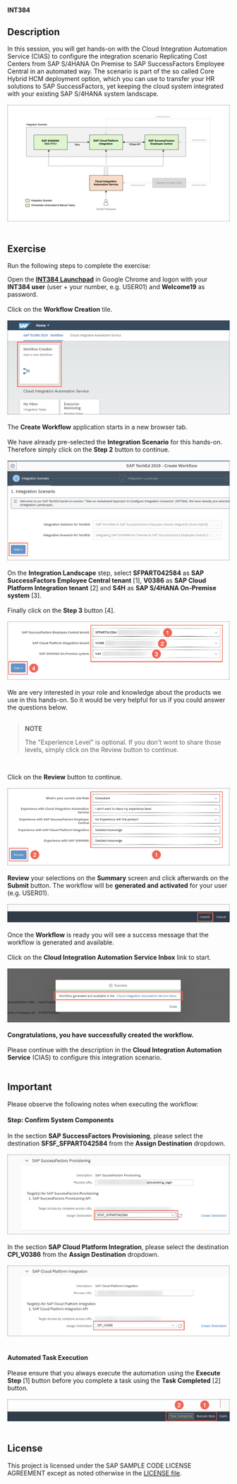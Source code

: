 #### INT384

## Description
In this session, you will get hands-on with the <uicontrol>Cloud Integration Automation Service</uicontrol> (CIAS) to configure the integration scenario <uicontrol>Replicating Cost Centers from SAP S/4HANA On Premise to SAP SuccessFactors Employee Central</uicontrol> in an automated way. The scenario is part of the so called <uicontrol>Core Hybrid HCM</uicontrol> deployment option, which you can use to transfer your HR solutions to SAP SuccessFactors, yet keeping the cloud system integrated with your existing SAP S/4HANA system landscape.<br><br>
![](screens/Landscape.png)<br><br>

## Exercise

Run the following steps to complete the exercise:

Open the [**INT384 Launchpad**](https://tiny.cc/int384) in Google Chrome and  logon with your **INT384 user** (user + your number, e.g. USER01) and **Welcome19** as password.<br><br>
Click on the **Workflow Creation** tile.<br><br>
![](screens/CIAS-01.png)<br><br>
The **Create Workflow** application starts in a new browser tab.<br><br>
We have already pre-selected the **Integration Scenario** for this hands-on. Therefore simply click on the **Step 2** button to continue.<br><br>
![](screens/CIAS-02.png)<br><br>
On the **Integration Landscape** step, select **SFPART042584** as **SAP SuccessFactors Employee Central tenant** [1], **V0386** as **SAP Cloud Platform Integration tenant** [2] and **S4H** as **SAP S/4HANA On-Premise system** [3].<br><br> Finally click on the **Step 3** button [4].<br><br>
![](screens/CIAS-03.png)<br><br>
We are very interested in your role and knowledge about the products we use in this hands-on. So it would be very helpful for us if you could answer the questions below.<br><br>

> **NOTE**
>
> The "Experience Level" is optional. If you don't wont to share those levels, simply click on the Review button to continue.

<br>


Click on the **Review** button to continue.<br><br>
![](screens/CIAS-04.png)<br><br>
**Review** your selections on the **Summary** screen and click afterwards on the **Submit** button. The workflow will be **generated and activated** for your user (e.g. USER01).<br><br>
![](screens/CIAS-05.png)<br><br>
Once the **Workflow** is ready you will see a success message that the workflow is generated and available.<br><br>
Click on the **Cloud Integration Automation Service Inbox** link to start.<br><br>
![](screens/CIAS-06.png)<br><br>
**Congratulations, you have successfully created the workflow.**<br><br>
Please continue with the description in the **Cloud Integration Automation Service** (CIAS) to configure this integration scenario.<br><br>

## Important
Please observe the following notes when executing the workflow:<br>

#### Step: Confirm System Components
In the section **SAP SuccessFactors Provisioning**, please select the destination **SFSF_SFPART042584** from the **Assign Destination** dropdown.<br><br>
![](screens/CIAS-07.png)<br><br>
In the section **SAP Cloud Platform Integration**, please select the destination **CPI_V0386** from the **Assign Destination** dropdown.<br><br>
![](screens/CIAS-08.png)<br><br>

#### Automated Task Execution
Please ensure that you always execute the automation using the **Execute Step** [1] button before you complete a task using the **Task Completed** [2] button.<br><br>
![](screens/CIAS-09.png)<br><br>

## License

This project is licensed under the SAP SAMPLE CODE LICENSE AGREEMENT except as noted otherwise in the [LICENSE file](LICENSE).
